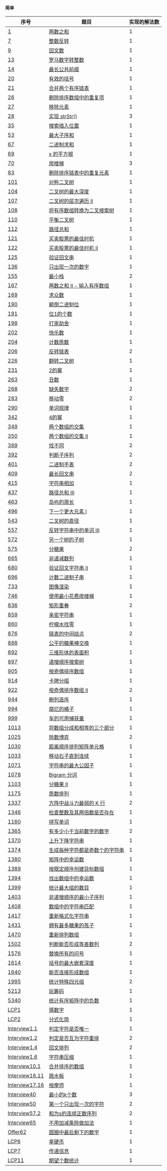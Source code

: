 #### 简单

| 序号                                                                                                | 题目                                                                                            | 实现的解法数 |
|---------------------------------------------------------------------------------------------------|-----------------------------------------------------------------------------------------------|--------|
| [1](https://leetcode-cn.com/problems/two-sum/)                                                    | [两数之和](https://github.com/zywaited/leetcode/tree/master/1_500/1_50/1)                         | 1      |
| [7](https://leetcode-cn.com/problems/reverse-integer/)                                            | [整数反转](https://github.com/zywaited/leetcode/tree/master/1_500/1_50/7/)                        | 1      |
| [9](https://leetcode-cn.com/problems/palindrome-number)                                           | [回文数](https://github.com/zywaited/leetcode/tree/master/1_500/1_50/9/)                         | 1      |
| [13](https://leetcode-cn.com/problems/roman-to-integer/)                                          | [罗马数字转整数](https://github.com/zywaited/leetcode/tree/master/1_500/1_50/13/)                    | 1      |
| [14](https://leetcode-cn.com/problems/longest-common-prefix/)                                     | [最长公共前缀](https://github.com/zywaited/leetcode/tree/master/1_500/1_50/14/)                     | 1      |
| [20](https://leetcode-cn.com/problems/valid-parentheses/)                                         | [有效的括号](https://github.com/zywaited/leetcode/tree/master/1_500/1_50/20/)                      | 1      |
| [21](https://leetcode-cn.com/problems/merge-two-sorted-lists/)                                    | [合并两个有序链表](https://github.com/zywaited/leetcode/tree/master/1_500/1_50/21/)                   | 1      |
| [26](https://leetcode-cn.com/problems/remove-duplicates-from-sorted-array/)                       | [删除排序数组中的重复项](https://github.com/zywaited/leetcode/tree/master/1_500/1_50/26/)                | 1      |
| [27](https://leetcode-cn.com/problems/remove-element/)                                            | [移除元素](https://github.com/zywaited/leetcode/tree/master/1_500/1_50/27/)                       | 1      |
| [28](https://leetcode-cn.com/problems/implement-strstr/)                                          | [实现 strStr()](https://github.com/zywaited/leetcode/tree/master/1_500/1_50/28/)                | 3      |
| [35](https://leetcode-cn.com/problems/search-insert-position/)                                    | [搜索插入位置](https://github.com/zywaited/leetcode/tree/master/1_500/1_50/35/)                     | 1      |
| [53](https://leetcode-cn.com/problems/maximum-subarray/)                                          | [最大子序和](https://github.com/zywaited/leetcode/tree/master/1_500/51_100/53/)                    | 1      |
| [67](https://leetcode-cn.com/problems/add-binary/)                                                | [二进制求和](https://github.com/zywaited/leetcode/tree/master/1_500/51_100/67/)                    | 1      |
| [69](https://leetcode-cn.com/problems/sqrtx/)                                                     | [x 的平方根](https://github.com/zywaited/leetcode/tree/master/1_500/51_100/69/)                   | 1      |
| [70](https://leetcode-cn.com/problems/climbing-stairs/)                                           | [爬楼梯](https://github.com/zywaited/leetcode/tree/master/1_500/51_100/70/)                      | 3      |
| [83](https://leetcode-cn.com/problems/remove-duplicates-from-sorted-list/)                        | [删除排序链表中的重复元素](https://github.com/zywaited/leetcode/tree/master/1_500/51_100/83/)             | 1      |
| [101](https://leetcode-cn.com/problems/symmetric-tree/)                                           | [对称二叉树](https://github.com/zywaited/leetcode/tree/master/1_500/101_150/101/)                  | 1      |
| [104](https://leetcode-cn.com/problems/maximum-depth-of-binary-tree/)                             | [二叉树的最大深度](https://github.com/zywaited/leetcode/tree/master/1_500/101_150/104/)               | 1      |
| [107](https://leetcode-cn.com/problems/binary-tree-level-order-traversal-ii/)                     | [二叉树的层次遍历 II](https://github.com/zywaited/leetcode/tree/master/1_500/101_150/107/)            | 1      |
| [108](https://leetcode-cn.com/problems/convert-sorted-array-to-binary-search-tree/)               | [将有序数组转换为二叉搜索树](https://github.com/zywaited/leetcode/tree/master/1_500/101_150/108/)          | 1      |
| [110](https://leetcode-cn.com/problems/balanced-binary-tree)                                      | [平衡二叉树](https://github.com/zywaited/leetcode/tree/master/1_500/101_150/110/)                  | 1      |
| [112](https://leetcode-cn.com/problems/path-sum/)                                                 | [路径总和](https://github.com/zywaited/leetcode/tree/master/1_500/101_150/112/)                   | 1      |
| [121](https://leetcode-cn.com/problems/best-time-to-buy-and-sell-stock/)                          | [买卖股票的最佳时机](https://github.com/zywaited/leetcode/tree/master/1_500/101_150/121/)              | 1      |
| [122](https://leetcode-cn.com/problems/best-time-to-buy-and-sell-stock-ii/)                       | [买卖股票的最佳时机 II](https://github.com/zywaited/leetcode/tree/master/1_500/101_150/122/)           | 1      |
| [125](https://leetcode-cn.com/problems/valid-palindrome/)                                         | [验证回文串](https://github.com/zywaited/leetcode/tree/master/1_500/101_150/125/)                  | 1      |
| [136](https://leetcode-cn.com/problems/single-number)                                             | [只出现一次的数字](https://github.com/zywaited/leetcode/tree/master/1_500/101_150/136/)               | 1      |
| [155](https://leetcode-cn.com/problems/min-stack/)                                                | [最小栈](https://github.com/zywaited/leetcode/tree/master/1_500/151_200/155/)                    | 2      |
| [167](https://leetcode-cn.com/problems/two-sum-ii-input-array-is-sorted/)                         | [两数之和 II - 输入有序数组](https://github.com/zywaited/leetcode/tree/master/1_500/151_200/167/)       | 1      |
| [169](https://leetcode-cn.com/problems/majority-element)                                          | [求众数](https://github.com/zywaited/leetcode/tree/master/1_500/151_200/169/)                    | 1      |
| [190](https://leetcode-cn.com/problems/reverse-bits)                                              | [颠倒二进制位](https://github.com/zywaited/leetcode/tree/master/1_500/151_200/190/)                 | 1      |
| [191](https://leetcode-cn.com/problems/number-of-1-bits)                                          | [位1的个数](https://github.com/zywaited/leetcode/tree/master/1_500/151_200/191/)                  | 1      |
| [198](https://leetcode-cn.com/problems/house-robber/)                                             | [打家劫舍](https://github.com/zywaited/leetcode/tree/master/1_500/151_200/198/)                   | 1      |
| [202](https://leetcode-cn.com/problems/happy-number/)                                             | [快乐数](https://github.com/zywaited/leetcode/tree/master/1_500/201_250/202/)                    | 1      |
| [204](https://leetcode-cn.com/problems/count-primes/)                                             | [计数质数](https://github.com/zywaited/leetcode/tree/master/1_500/201_250/204/)                   | 1      |
| [206](https://leetcode-cn.com/problems/reverse-linked-list/)                                      | [反转链表](https://github.com/zywaited/leetcode/tree/master/1_500/201_250/206/)                   | 2      |
| [226](https://leetcode-cn.com/problems/invert-binary-tree)                                        | [翻转二叉树](https://github.com/zywaited/leetcode/tree/master/1_500/201_250/226/)                  | 1      |
| [231](https://leetcode-cn.com/problems/power-of-two)                                              | [2的幂](https://github.com/zywaited/leetcode/tree/master/1_500/201_250/231/)                    | 1      |
| [263](https://leetcode-cn.com/problems/ugly-number/)                                              | [丑数](https://github.com/zywaited/leetcode/tree/master/1_500/251_300/263/)                     | 1      |
| [268](https://leetcode-cn.com/problems/missing-number)                                            | [缺失数字](https://github.com/zywaited/leetcode/tree/master/1_500/251_300/268/)                   | 2      |
| [283](https://leetcode-cn.com/problems/move-zeroes/)                                              | [移动零](https://github.com/zywaited/leetcode/tree/master/1_500/251_300/283/)                    | 2      |
| [290](https://leetcode-cn.com/problems/word-pattern/)                                             | [单词规律](https://github.com/zywaited/leetcode/tree/master/1_500/251_300/290/)                   | 1      |
| [342](https://leetcode-cn.com/problems/power-of-four)                                             | [4的幂](https://github.com/zywaited/leetcode/tree/master/1_500/301_350/342/)                    | 1      |
| [349](https://leetcode-cn.com/problems/intersection-of-two-arrays/)                               | [两个数组的交集](https://github.com/zywaited/leetcode/tree/master/1_500/301_350/349/)                | 1      |
| [350](https://leetcode-cn.com/problems/intersection-of-two-arrays-ii/)                            | [两个数组的交集 II](https://github.com/zywaited/leetcode/tree/master/1_500/301_350/350/)             | 1      |
| [389](https://leetcode-cn.com/problems/find-the-difference)                                       | [找不同](https://github.com/zywaited/leetcode/tree/master/1_500/351_400/389/)                    | 2      |
| [392](https://leetcode-cn.com/problems/is-subsequence/)                                           | [判断子序列](https://github.com/zywaited/leetcode/tree/master/1_500/351_400/392/)                  | 2      |
| [401](https://leetcode-cn.com/problems/binary-watch/)                                             | [二进制手表](https://github.com/zywaited/leetcode/tree/master/1_500/401_450/401/)                  | 2      |
| [409](https://leetcode-cn.com/problems/longest-palindrome/)                                       | [最长回文串](https://github.com/zywaited/leetcode/tree/master/1_500/401_450/409/)                  | 2      |
| [415](https://leetcode-cn.com/problems/add-strings/)                                              | [字符串相加](https://github.com/zywaited/leetcode/tree/master/1_500/401_450/415/)                  | 1      |
| [437](https://leetcode-cn.com/problems/path-sum-iii/)                                             | [路径总和 III](https://github.com/zywaited/leetcode/tree/master/1_500/401_450/437/)               | 1      |
| [463](https://leetcode-cn.com/problems/island-perimeter/)                                         | [岛屿的周长](https://github.com/zywaited/leetcode/tree/master/1_500/451_500/463/)                  | 1      |
| [496](https://leetcode-cn.com/problems/next-greater-element-i/)                                   | [下一个更大元素 I](https://github.com/zywaited/leetcode/tree/master/1_500/451_500/496/)              | 1      |
| [543](https://leetcode-cn.com/problems/diameter-of-binary-tree/)                                  | [二叉树的直径](https://github.com/zywaited/leetcode/tree/master/501_1000/501_550/543/)              | 1      |
| [557](https://leetcode-cn.com/problems/reverse-words-in-a-string-iii/)                            | [反转字符串中的单词 III](https://github.com/zywaited/leetcode/tree/master/501_1000/551_600/557/)       | 1      |
| [572](https://leetcode-cn.com/problems/subtree-of-another-tree/)                                  | [另一个树的子树](https://github.com/zywaited/leetcode/tree/master/501_1000/551_600/572/)             | 1      |
| [575](https://leetcode-cn.com/problems/distribute-candies/)                                       | [分糖果](https://github.com/zywaited/leetcode/tree/master/501_1000/551_600/575/)                 | 2      |
| [665](https://leetcode-cn.com/problems/non-decreasing-array/)                                     | [非递减数列](https://github.com/zywaited/leetcode/tree/master/501_1000/651_700/665/)               | 1      |
| [680](https://leetcode-cn.com/problems/valid-palindrome-ii/)                                      | [验证回文字符串 Ⅱ](https://github.com/zywaited/leetcode/tree/master/501_1000/651_700/680/)           | 1      |
| [696](https://leetcode-cn.com/problems/count-binary-substrings/)                                  | [计数二进制子串](https://github.com/zywaited/leetcode/tree/master/501_1000/651_700/696/)             | 1      |
| [733](https://leetcode-cn.com/problems/flood-fill/)                                               | [图像渲染](https://github.com/zywaited/leetcode/tree/master/501_1000/651_700/733/)                | 1      |
| [746](https://leetcode-cn.com/problems/min-cost-climbing-stairs/)                                 | [使用最小花费爬楼梯](https://github.com/zywaited/leetcode/tree/master/501_1000/651_700/746/)           | 1      |
| [836](https://leetcode-cn.com/problems/rectangle-overlap/)                                        | [矩形重叠](https://github.com/zywaited/leetcode/tree/master/501_1000/801_850/836/)                | 2      |
| [859](https://leetcode-cn.com/problems/buddy-strings/)                                            | [亲密字符串](https://github.com/zywaited/leetcode/tree/master/501_1000/851_900/859/)               | 1      |
| [860](https://leetcode-cn.com/problems/lemonade-change/)                                          | [柠檬水找零](https://github.com/zywaited/leetcode/tree/master/501_1000/851_900/860/)               | 1      |
| [876](https://leetcode-cn.com/problems/middle-of-the-linked-list/)                                | [链表的中间结点](https://github.com/zywaited/leetcode/tree/master/501_1000/851_900/876/)             | 2      |
| [888](https://leetcode-cn.com/problems/fair-candy-swap/)                                          | [公平的糖果棒交换](https://github.com/zywaited/leetcode/tree/master/501_1000/851_900/888/)            | 1      |
| [892](https://leetcode-cn.com/problems/surface-area-of-3d-shapes/)                                | [三维形体的表面积](https://github.com/zywaited/leetcode/tree/master/501_1000/851_900/892/)            | 1      |
| [897](https://leetcode-cn.com/problems/increasing-order-search-tree/)                             | [递增顺序搜索树](https://github.com/zywaited/leetcode/tree/master/501_1000/851_900/897/)             | 1      |
| [905](https://leetcode-cn.com/problems/sort-array-by-parity/)                                     | [按奇偶排序数组](https://github.com/zywaited/leetcode/tree/master/501_1000/901_950/905/)             | 1      |
| [914](https://leetcode-cn.com/problems/x-of-a-kind-in-a-deck-of-cards/)                           | [卡牌分组](https://github.com/zywaited/leetcode/tree/master/501_1000/901_950/914/)                | 1      |
| [922](https://leetcode-cn.com/problems/sort-array-by-parity-ii/)                                  | [按奇偶排序数组 II](https://github.com/zywaited/leetcode/tree/master/501_1000/901_950/922/)          | 2      |
| [944](https://leetcode-cn.com/problems/delete-columns-to-make-sorted/)                            | [删列造序](https://github.com/zywaited/leetcode/tree/master/501_1000/901_950/944/)                | 1      |
| [994](https://leetcode-cn.com/problems/rotting-oranges/)                                          | [腐烂的橘子](https://github.com/zywaited/leetcode/tree/master/501_1000/951_1000/994/)              | 1      |
| [999](https://leetcode-cn.com/problems/available-captures-for-rook/)                              | [车的可用捕获量](https://github.com/zywaited/leetcode/tree/master/501_1000/951_1000/999/)            | 1      |
| [1013](https://leetcode-cn.com/problems/partition-array-into-three-parts-with-equal-sum/)         | [将数组分成和相等的三个部分](https://github.com/zywaited/leetcode/tree/master/1001_1500/1001_1050/1013/)   | 1      |
| [1025](https://leetcode-cn.com/problems/divisor-game/)                                            | [除数博弈](https://github.com/zywaited/leetcode/tree/master/1001_1500/1001_1050/1025/)            | 2      |
| [1030](https://leetcode-cn.com/problems/matrix-cells-in-distance-order/)                          | [距离顺序排列矩阵单元格](https://github.com/zywaited/leetcode/tree/master/1001_1500/1001_1050/1030/)     | 1      |
| [1033](https://leetcode-cn.com/problems/moving-stones-until-consecutive/)                         | [移动石子直到连续](https://github.com/zywaited/leetcode/tree/master/1001_1500/1001_1050/1033/)        | 1      |
| [1071](https://leetcode-cn.com/problems/greatest-common-divisor-of-strings/)                      | [字符串的最大公因子](https://github.com/zywaited/leetcode/tree/master/1001_1500/1051_1100/1071/)       | 1      |
| [1078](https://leetcode-cn.com/problems/occurrences-after-bigram/)                                | [Bigram 分词](https://github.com/zywaited/leetcode/tree/master/1001_1500/1051_1100/1078/)       | 1      |
| [1103](https://leetcode-cn.com/problems/distribute-candies-to-people/)                            | [分糖果 II](https://github.com/zywaited/leetcode/tree/master/1001_1500/1101_1150/1103/)          | 1      |
| [1175](https://leetcode-cn.com/problems/prime-arrangements/)                                      | [质数排列](https://github.com/zywaited/leetcode/tree/master/1001_1500/1151_1200/1175/)            | 1      |
| [1337](https://leetcode-cn.com/problems/the-k-weakest-rows-in-a-matrix/)                          | [方阵中战斗力最弱的 K 行](https://github.com/zywaited/leetcode/tree/master/1001_1500/1301_1350/1337/)   | 2      |
| [1346](https://leetcode-cn.com/problems/check-if-n-and-its-double-exist/)                         | [检查整数及其两倍数是否存在](https://github.com/zywaited/leetcode/tree/master/1001_1500/1301_1350/1346/)   | 1      |
| [1160](https://leetcode-cn.com/problems/find-words-that-can-be-formed-by-characters/)             | [拼写单词](https://github.com/zywaited/leetcode/tree/master/1001_1500/1151_1200/1160/)            | 1      |
| [1365](https://leetcode-cn.com/problems/how-many-numbers-are-smaller-than-the-current-number/)    | [有多少小于当前数字的数字](https://github.com/zywaited/leetcode/tree/master/1001_1500/1351_1400/1365/)    | 2      |
| [1370](https://leetcode-cn.com/problems/increasing-decreasing-string/)                            | [上升下降字符串](https://github.com/zywaited/leetcode/tree/master/1001_1500/1351_1400/1370/)         | 1      |
| [1374](https://leetcode-cn.com/problems/reverse-words-in-a-string/)                               | [生成每种字符都是奇数个的字符串](https://github.com/zywaited/leetcode/tree/master/1001_1500/1351_1400/1374/) | 1      |
| [1380](https://leetcode-cn.com/problems/lucky-numbers-in-a-matrix/)                               | [矩阵中的幸运数](https://github.com/zywaited/leetcode/tree/master/1001_1500/1351_1400/1380/)         | 1      |
| [1389](https://leetcode-cn.com/problems/create-target-array-in-the-given-order/)                  | [按既定顺序创建目标数组](https://github.com/zywaited/leetcode/tree/master/1001_1500/1351_1400/1389/)     | 1      |
| [1394](https://leetcode-cn.com/problems/find-lucky-integer-in-an-array/)                          | [找出数组中的幸运数](https://github.com/zywaited/leetcode/tree/master/1001_1500/1351_1400/1394/)       | 1      |
| [1399](https://leetcode-cn.com/problems/count-largest-group/)                                     | [统计最大组的数目](https://github.com/zywaited/leetcode/tree/master/1001_1500/1351_1400/1399/)        | 1      |
| [1403](https://leetcode-cn.com/problems/minimum-subsequence-in-non-increasing-order/)             | [非递增顺序的最小子序列](https://github.com/zywaited/leetcode/tree/master/1001_1500/1401_1450/1403/)     | 1      |
| [1408](https://leetcode-cn.com/problems/string-matching-in-an-array/)                             | [数组中的字符串匹配](https://github.com/zywaited/leetcode/tree/master/1001_1500/1401_1450/1408/)       | 1      |
| [1417](https://leetcode-cn.com/problems/reformat-the-string/)                                     | [重新格式化字符串](https://github.com/zywaited/leetcode/tree/master/1001_1500/1401_1450/1417/)        | 1      |
| [1431](https://leetcode-cn.com/problems/kids-with-the-greatest-number-of-candies/)                | [拥有最多糖果的孩子](https://github.com/zywaited/leetcode/tree/master/1001_1500/1401_1450/1431/)       | 1      |
| [1470](https://leetcode-cn.com/problems/shuffle-the-array/)                                       | [重新排列数组](https://github.com/zywaited/leetcode/tree/master/1001_1500/1451_1500/1470/)          | 1      |
| [1502](https://leetcode-cn.com/problems/can-make-arithmetic-progression-from-sequence/)           | [判断能否形成等差数列](https://github.com/zywaited/leetcode/tree/master/1501_2000/1501_1550/1502/)      | 2      |
| [1576](https://leetcode-cn.com/problems/replace-all-s-to-avoid-consecutive-repeating-characters/) | [替换所有的问号](https://github.com/zywaited/leetcode/tree/master/1501_2000/1551_1600/1576/)         | 1      |
| [1614](https://leetcode-cn.com/problems/maximum-nesting-depth-of-the-parentheses/)                | [括号的最大嵌套深度](https://github.com/zywaited/leetcode/tree/master/1501_2000/1601_1650/1614/)       | 1      |
| [1640](https://leetcode-cn.com/problems/check-array-formation-through-concatenation/)             | [能否连接形成数组](https://github.com/zywaited/leetcode/tree/master/1501_2000/1601_1650/1640/)        | 1      |
| [1995](https://leetcode-cn.com/problems/count-special-quadruplets/)                               | [统计特殊四元组](https://github.com/zywaited/leetcode/tree/master/1501_2000/1951_2000/1995/)         | 2      |
| [5213](https://leetcode-cn.com/problems/play-with-chips/)                                         | [玩筹码](https://github.com/zywaited/leetcode/tree/master/5001_5500/5201_5250/5213/)             | 1      |
| [5340](https://leetcode-cn.com/problems/count-negative-numbers-in-a-sorted-matrix/)               | [统计有序矩阵中的负数](https://github.com/zywaited/leetcode/tree/master/5001_5500/5301_5350/5340/)      | 1      |
| [LCP1](https://leetcode-cn.com/problems/guess-numbers/)                                           | [猜数字](https://github.com/zywaited/leetcode/tree/master/LCP/1_50/1/)                           | 1      |
| [LCP2](https://leetcode-cn.com/problems/deep-dark-fraction/)                                      | [分式化简](https://github.com/zywaited/leetcode/tree/master/LCP/1_50/2/)                          | 1      |
| [Interview1.1](https://leetcode-cn.com/problems/is-unique-lcci/)                                  | [判定字符是否唯一](https://github.com/zywaited/leetcode/tree/master/Interview/1_1_9/1/)               | 1      |
| [Interview1.2](https://leetcode-cn.com/problems/check-permutation-lcci/)                          | [判定是否互为字符重排](https://github.com/zywaited/leetcode/tree/master/Interview/1_1_9/2/)             | 2      |
| [Interview1.4](https://leetcode-cn.com/problems/palindrome-permutation-lcci/)                     | [回文排列](https://github.com/zywaited/leetcode/tree/master/Interview/1_1_9/4/)                   | 2      |
| [Interview1.6](https://leetcode-cn.com/problems/one-away-lcci/)                                   | [字符串压缩](https://github.com/zywaited/leetcode/tree/master/Interview/1_1_9/6/)                  | 1      |
| [Interview10.1](https://leetcode-cn.com/problems/sorted-merge-lcci/)                              | [合并排序的数组](https://github.com/zywaited/leetcode/tree/master/Interview/10_1_11/1/)              | 1      |
| [Interview16.11](https://leetcode-cn.com/problems/diving-board-lcci/)                             | [跳水板](https://github.com/zywaited/leetcode/tree/master/Interview/16_1_50/11/)                 | 1      |
| [Interview17.16](https://leetcode-cn.com/problems/the-masseuse-lcci/)                             | [按摩师](https://github.com/zywaited/leetcode/tree/master/Interview/17_1_50/16/)                 | 1      |
| [Interview40](https://leetcode-cn.com/problems/zui-xiao-de-kge-shu-lcof/)                         | [最小的k个数](https://github.com/zywaited/leetcode/tree/master/Interview/1_50/40/)                 | 3      |
| [Interview50](https://leetcode-cn.com/problems/di-yi-ge-zhi-chu-xian-yi-ci-de-zi-fu-lcof/)        | [第一个只出现一次的字符](https://github.com/zywaited/leetcode/tree/master/Interview/1_50/50/)            | 2      |
| [Interview57.2](https://leetcode-cn.com/problems/he-wei-sde-lian-xu-zheng-shu-xu-lie-lcof/)       | [和为s的连续正数序列](https://github.com/zywaited/leetcode/tree/master/Interview/57_1_50/2/)           | 2      |
| [Interview65](https://leetcode-cn.com/problems/bu-yong-jia-jian-cheng-chu-zuo-jia-fa-lcof/)       | [不用加减乘除做加法](https://github.com/zywaited/leetcode/tree/master/Interview/51_100/65/)            | 1      |
| [Offer62](https://leetcode-cn.com/problems/yuan-quan-zhong-zui-hou-sheng-xia-de-shu-zi-lcof/)     | [圆圈中最后剩下的数字](https://github.com/zywaited/leetcode/tree/master/Offer/51_100/65/)               | 1      |
| [LCP6](https://leetcode-cn.com/problems/na-ying-bi/)                                              | [拿硬币](https://github.com/zywaited/leetcode/tree/master/LCP/1_50/6/)                           | 1      |
| [LCP7](https://leetcode-cn.com/problems/chuan-di-xin-xi/)                                         | [传递信息](https://github.com/zywaited/leetcode/tree/master/LCP/1_50/7/)                          | 1      |
| [LCP11](https://leetcode-cn.com/problems/qi-wang-ge-shu-tong-ji/)                                 | [期望个数统计](https://github.com/zywaited/leetcode/tree/master/LCP/1_50/11/)                       | 1      |

